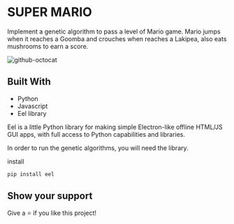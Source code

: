 # SUPER MARIO


Implement a genetic algorithm to pass a level of Mario game.
Mario jumps when it reaches a Goomba and crouches when reaches a Lakipea, also eats mushrooms to 
earn a score.

![github-octocat](https://github.com/sevdaimany/Mario_Solver/blob/master/mario.png)

## Built With

* Python
* Javascript
* Eel library

Eel is a little Python library for making simple Electron-like offline HTML/JS GUI apps, with 
full access to Python capabilities and libraries.

In order to run the genetic algorithms, you will need the library.

install

```bash
pip install eel
```


## Show your support

Give a ⭐️ if you like this project!


